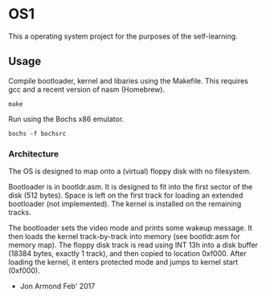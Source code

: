 # OS1

This a operating system project for the purposes of the self-learning.

## Usage

Compile bootloader, kernel and libaries using the Makefile. This requires gcc and a recent version of nasm (Homebrew).

```
make
```

Run using the Bochs x86 emulator.

```
bochs -f bochsrc
```

### Architecture

The OS is designed to map onto a (virtual) floppy disk with no filesystem.

Bootloader is in bootldr.asm. It is designed to fit into the first sector of the disk (512 bytes). Space is left on the first track for loading an extended bootloader (not implemented). The kernel is installed on the remaining tracks.

The bootloader sets the video mode and prints some wakeup message. It then loads the kernel track-by-track into memory (see bootldr.asm for memory map). The floppy disk track is read using INT 13h into a disk buffer (18384 bytes, exactly 1 track), and then copied to location 0xf000.
After loading the kernel, it enters protected mode and jumps to kernel start (0xf000).



- Jon Armond Feb' 2017
